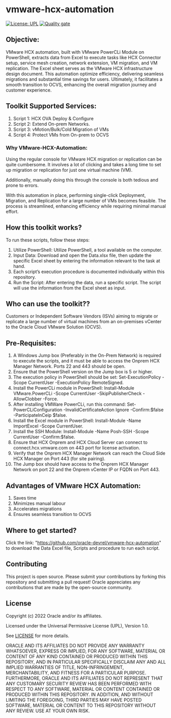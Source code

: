 # vmware-hcx-automation

[![License: UPL](https://img.shields.io/badge/license-UPL-green)](https://img.shields.io/badge/license-UPL-green) [![Quality gate](https://sonarcloud.io/api/project_badges/quality_gate?project=oracle-devrel_vmware-hcx-automation)](https://sonarcloud.io/dashboard?id=oracle-devrel_vmware-hcx-automation)


## Objective:

VMware HCX automation, built with VMware PowerCLi Module on PowerShell, extracts data from Excel to execute tasks like HCX Connector setup, service mesh creation, network extension, VM migration, and VM replication. The Excel sheet serves as the VMware HCX infrastructure design document. This automation optimize efficiency, delivering seamless migrations and substantial time savings for users. Ultimately, it facilitates a smooth transition to OCVS, enhancing the overall migration journey and customer experience.


## Toolkit Supported Services:

1.	Script 1: HCX OVA Deploy & Configure
2.	Script 2: Extend On-prem Networks.
3.	Script 3: vMotion/Bulk/Cold Migration of VMs
4.	Script 4: Protect VMs from On-prem to OCVS






### Why VMware-HCX-Automation:

Using the regular console for VMware HCX migration or replication can be quite cumbersome. It involves a lot of clicking and takes a long time to set up migration or replication for just one virtual machine (VM).

Additionally, manually doing this through the console is both tedious and prone to errors.

With this automation in place, performing single-click Deployment, Migration, and Replication for a large number of VMs becomes feasible. The process is streamlined, enhancing efficiency while requiring minimal manual effort.


## How this toolkit works?
To run these scripts, follow these steps:
1.  Utilize PowerShell: Utilize PowerShell, a tool available on the computer.
2.  Input Data: Download and open the Data.xlsx file, then update the specific Excel sheet by entering the information relevant to the task at hand.
3.	Each script’s execution procedure is documented individually within this repository.
4.	Run the Script: After entering the data, run a specific script. The script will use the information from the Excel sheet as input.



## Who can use the toolkit??

Customers or Independent Software Vendors (ISVs) aiming to migrate or replicate a large number of virtual machines from an on-premises vCenter to the Oracle Cloud VMware Solution (OCVS).


## Pre-Requisites:

1.	A Windows Jump box (Preferably in the On-Prem Network) is required to execute the scripts, and it must be able to access the Onprem HCX Manager Network. Ports 22 and 443 should be open.
2.	Ensure that the PowerShell version on the Jump box is 5 or higher.
3.	The execution policy in PowerShell should be set: Set-ExecutionPolicy -Scope CurrentUser -ExecutionPolicy RemoteSigned.
4.	Install the PowerCLi module in PowerShell: Install-Module VMware.PowerCLi -Scope CurrentUser -SkipPublisherCheck -AllowClobber -Force.
5.	After installing VMWare PowerCLi, run this command: Set-PowerCLiConfiguration -InvalidCertificateAction Ignore -Confirm:$false -ParticipateInCeip $false.
6.	Install the Excel module in PowerShell: Install-Module -Name ImportExcel -Scope CurrentUser.
7.	Install the SSH Module: Install-Module -Name Posh-SSH -Scope CurrentUser -Confirm:$false.
8.	Ensure that HCX Onprem and HCX Cloud Server can connect to connect.hcx.vmware.com on 443 port for license activation.
9.	Verify that the Onprem HCX Manager Network can reach the Cloud Side HCX Manager on Port 443 (for site pairing).
10.	The Jump box should have access to the Onprem HCX Manager Network on port 22 and the Onprem vCenter IP or FQDN on Port 443.


## Advantages of VMware HCX Automation:

1.	Saves time
2.	Minimizes manual labour
3.	Accelerates migrations
4.	Ensures seamless transition to OCVS



## Where to get started?

Click the link: "https://github.com/oracle-devrel/vmware-hcx-automation" to download the Data Excel file, Scripts and procedure to run  each script.



## Contributing
This project is open source.  Please submit your contributions by forking this repository and submitting a pull request!  Oracle appreciates any contributions that are made by the open-source community.

## License
Copyright (c) 2022 Oracle and/or its affiliates.

Licensed under the Universal Permissive License (UPL), Version 1.0.

See [LICENSE](LICENSE) for more details.

ORACLE AND ITS AFFILIATES DO NOT PROVIDE ANY WARRANTY WHATSOEVER, EXPRESS OR IMPLIED, FOR ANY SOFTWARE, MATERIAL OR CONTENT OF ANY KIND CONTAINED OR PRODUCED WITHIN THIS REPOSITORY, AND IN PARTICULAR SPECIFICALLY DISCLAIM ANY AND ALL IMPLIED WARRANTIES OF TITLE, NON-INFRINGEMENT, MERCHANTABILITY, AND FITNESS FOR A PARTICULAR PURPOSE.  FURTHERMORE, ORACLE AND ITS AFFILIATES DO NOT REPRESENT THAT ANY CUSTOMARY SECURITY REVIEW HAS BEEN PERFORMED WITH RESPECT TO ANY SOFTWARE, MATERIAL OR CONTENT CONTAINED OR PRODUCED WITHIN THIS REPOSITORY. IN ADDITION, AND WITHOUT LIMITING THE FOREGOING, THIRD PARTIES MAY HAVE POSTED SOFTWARE, MATERIAL OR CONTENT TO THIS REPOSITORY WITHOUT ANY REVIEW. USE AT YOUR OWN RISK. 
